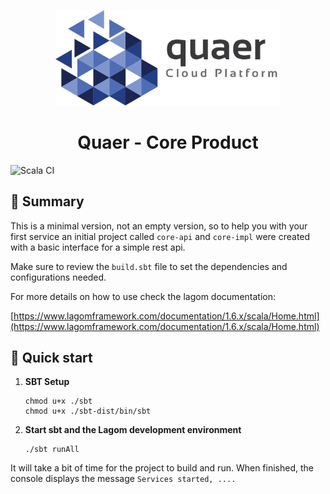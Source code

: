 <p align="center">
  <a href="https://quaer.cloud">
    <img alt="Quaer" src="docs/assets/logo.png" width="360" />
  </a>
</p>
<h1 align="center">
  Quaer - Core Product
</h1>

![Scala CI](https://github.com/tiarebalbi/lagom-starter-minimal/workflows/Scala%20CI/badge.svg)

## 📜 Summary

This is a minimal version, not an empty version, so to help you with your first service an initial project called `core-api`
 and `core-impl` were created with a basic interface for a simple rest api.

Make sure to review the `build.sbt` file to set the dependencies and configurations needed.

For more details on how to use check the lagom documentation:

[https://www.lagomframework.com/documentation/1.6.x/scala/Home.html](https://www.lagomframework.com/documentation/1.6.x/scala/Home.html)

## 🚀 Quick start

1.  **SBT Setup**

    ```shell
    chmod u+x ./sbt 
    chmod u+x ./sbt-dist/bin/sbt
    ```
2.  **Start sbt and the Lagom development environment**
    ```shell
    ./sbt runAll
    ```

It will take a bit of time for the project to build and run. When finished, the console displays the message `Services started, ....`
